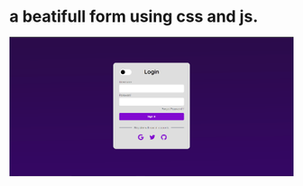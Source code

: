 # a beatifull form using css and js.
 
![](https://github.com/EuKennedy/formjs/blob/main/img/ligh.png)
